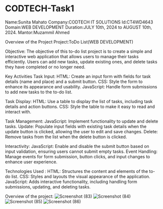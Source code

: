 # CODTECH-Task1

Name:Sunita Mahato Company:CODTECH IT SOLUTIONS Id:CT4WD4643 Domain:WEB DEVELOPMENT Duration:JULY 10th, 2024 to AUGUST 10th, 2024. Mantor:Muzammil Ahmed

Overview of the Project Project:ToDo List(WEB DEVELOPMENT)

Objective: The objective of this to-do list project is to create a simple and interactive web application that allows users to manage their tasks efficiently. Users can add new tasks, update existing ones, and delete tasks they have completed or no longer need.

Key Activities Task Input: HTML: Create an input form with fields for task details (name and place) and a submit button. CSS: Style the form to enhance its appearance and usability. JavaScript: Handle form submissions to add new tasks to the to-do list.

Task Display: HTML: Use a table to display the list of tasks, including task details and action buttons. CSS: Style the table to make it easy to read and interact with.

Task Management: JavaScript: Implement functionality to update and delete tasks. Update: Populate input fields with existing task details when the update button is clicked, allowing the user to edit and save changes. Delete: Remove tasks from the list when the delete button is clicked.

Interactivity: JavaScript: Enable and disable the submit button based on input validation, ensuring users cannot submit empty tasks. Event Handling: Manage events for form submission, button clicks, and input changes to enhance user experience.

Technologies Used : HTML: Structures the content and elements of the to-do list. CSS: Styles and layouts the visual appearance of the application. JavaScript: Adds interactive functionality, including handling form submissions, updating, and deleting tasks.

Overview of the project: 
![Screenshot (83)](https://github.com/user-attachments/assets/792026c2-8169-4dbc-958b-de87b58533fd)
![Screenshot (84)](https://github.com/user-attachments/assets/ec56b34d-ca12-47ac-bbe2-5cf87de4e3e3)
![Screenshot (85)](https://github.com/user-attachments/assets/e1d8ac28-d707-44e6-a200-90d4627eed2c)
![Screenshot (86)](https://github.com/user-attachments/assets/a7037574-3b50-4f80-ae5b-5b61a45a357b)




